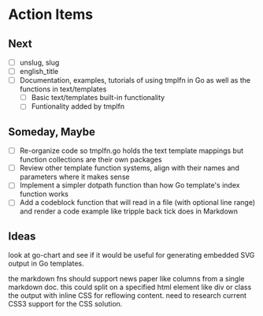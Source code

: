
# Action Items

## Next

+ [ ] unslug, slug
+ [ ] english_title
+ [ ] Documentation, examples, tutorials of using tmplfn in Go as well as the functions in text/templates
    + [ ] Basic text/templates built-in functionality
    + [ ] Funtionality added by tmplfn

## Someday, Maybe

+ [ ] Re-organize code so tmplfn.go holds the text template mappings but function collections are their own packages
+ [ ] Review other template function systems, align with their names and parameters where it makes sense
+ [ ] Implement a simpler dotpath function than how Go template's index function works
+ [ ] Add a codeblock function that will read in a file (with optional line range) and render a code example like tripple back tick does in Markdown

## Ideas

look at go-chart and see if it would be useful for generating embedded SVG output in Go templates.

the markdown fns should support news paper like columns from a single markdown doc. this could split on a specified html element like div or class the output with inline CSS for reflowing content. need to research current CSS3 support for the CSS solution.
